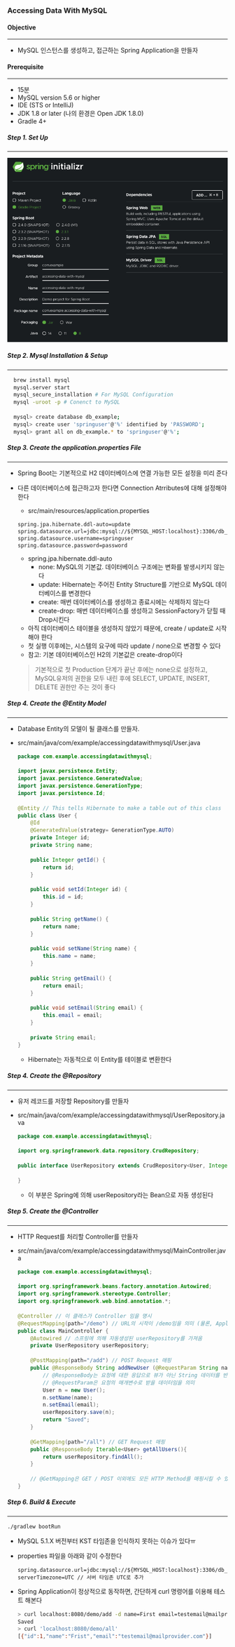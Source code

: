 ### Accessing Data With MySQL

#### Objective

---

- MySQL 인스턴스를 생성하고, 접근하는 Spring Application을 만들자

#### Prerequisite

---

- 15분
- MySQL version 5.6 or higher
- IDE (STS or IntelliJ)
- JDK 1.8 or later (나의 환경은 Open JDK 1.8.0)
- Gradle 4+

##### Step 1. Set Up

---

![Screenshot](./spring-mysql.png)

##### Step 2. Mysql Installation & Setup

---

```bash
  brew install mysql
  mysql.server start
  mysql_secure_installation # For MySQL Configuration
  mysql -uroot -p # Conenct to MySQL

  mysql> create database db_example;
  mysql> create user 'springuser'@'%' identified by 'PASSWORD';
  mysql> grant all on db_example.* to 'springuser'@'%';
```

##### Step 3. Create the application.properties File

---

- Spring Boot는 기본적으로 H2 데이터베이스에 연결 가능한 모든 설정을 미리 준다
- 다른 데이터베이스에 접근하고자 한다면 Connection Atrributes에 대해 설정해야 한다

  - src/main/resources/application.properties

  ```properties
  spring.jpa.hibernate.ddl-auto=update
  spring.datasource.url=jdbc:mysql://${MYSQL_HOST:localhost}:3306/db_example
  spring.datasource.username=springuser
  spring.datasource.password=password
  ```

  - spring.jpa.hibernate.ddl-auto
    - none: MySQL의 기본값. 데이터베이스 구조에는 변화를 발생시키지 않는다
    - update: Hibernate는 주어진 Entity Structure를 기반으로 MySQL 데이터베이스를 변경한다
    - create: 매번 데이터베이스를 생성하고 종료시에는 삭제하지 않는다
    - create-drop: 매번 데이터베이스를 생성하고 SessionFactory가 닫힐 때 Drop시킨다
  - 아직 데이터베이스 테이블을 생성하지 않았기 때문에, create / update로 시작해야 한다
  - 첫 실행 이후에는, 시스템의 요구에 따라 update / none으로 변경할 수 있다
  - 참고: 기본 데이터베이스인 H2의 기본값은 create-drop이다

  > 기본적으로 첫 Production 단계가 끝난 후에는 none으로 설정하고,
  > MySQL유저의 권한을 모두 내린 후에 SELECT, UPDATE, INSERT, DELETE 권한만 주는 것이 좋다

##### Step 4. Create the @Entity Model

---

- Database Entity의 모델이 될 클래스를 만들자.
- src/main/java/com/example/accessingdatawithmysql/User.java

  ```java
  package com.example.accessingdatawithmysql;

  import javax.persistence.Entity;
  import javax.persistence.GeneratedValue;
  import javax.persistence.GenerationType;
  import javax.persistence.Id;

  @Entity // This tells Hibernate to make a table out of this class
  public class User {
      @Id
      @GeneratedValue(strategy= GenerationType.AUTO)
      private Integer id;
      private String name;

      public Integer getId() {
          return id;
      }

      public void setId(Integer id) {
          this.id = id;
      }

      public String getName() {
          return name;
      }

      public void setName(String name) {
          this.name = name;
      }

      public String getEmail() {
          return email;
      }

      public void setEmail(String email) {
          this.email = email;
      }

      private String email;
  }
  ```

  - Hibernate는 자동적으로 이 Entity를 테이블로 변환한다

##### Step 4. Create the @Repository

---

- 유저 레코드를 저장할 Repository를 만들자
- src/main/java/com/example/accessingdatawithmysql/UserRepository.java

  ```java
  package com.example.accessingdatawithmysql;

  import org.springframework.data.repository.CrudRepository;

  public interface UserRepository extends CrudRepository<User, Integer> {

  }
  ```

  - 이 부분은 Spring에 의해 userRepository라는 Bean으로 자동 생성된다

##### Step 5. Create the @Controller

---

- HTTP Request를 처리할 Controller를 만들자
- src/main/java/com/example/accessingdatawithmysql/MainController.java

  ```java
  package com.example.accessingdatawithmysql;

  import org.springframework.beans.factory.annotation.Autowired;
  import org.springframework.stereotype.Controller;
  import org.springframework.web.bind.annotation.*;

  @Controller // 이 클래스가 Controller 임을 명시
  @RequestMapping(path="/demo") // URL의 시작이 /demo임을 의미 (물론, Application Path 이후에)
  public class MainController {
      @Autowired // 스프링에 의해 자동생성된 userRepository를 가져옴
      private UserRepository userRepository;

      @PostMapping(path="/add") // POST Request 매핑
      public @ResponseBody String addNewUser (@RequestParam String name, @RequestParam String email){
          // @ResponseBody는 요청에 대한 응답으로 뷰가 아닌 String 데이터를 반환함을 의미
          // @RequestParam은 요청의 매개변수로 받을 데이터임을 의미
          User n = new User();
          n.setName(name);
          n.setEmail(email);
          userRepository.save(n);
          return "Saved";
      }

      @GetMapping(path="/all") // GET Request 매핑
      public @ResponseBody Iterable<User> getAllUsers(){
          return userRepository.findAll();
      }

      // @GetMapping은 GET / POST 이외에도 모든 HTTP Method를 매핑시킬 수 있다
  }
  ```

##### Step 6. Build & Execute

---

```bash
./gradlew bootRun
```

- MySQL 5.1.X 버전부터 KST 타임존을 인식하지 못하는 이슈가 있다ㅠ
- properties 파일을 아래와 같이 수정한다

  ```
  spring.datasource.url=jdbc:mysql://${MYSQL_HOST:localhost}:3306/db_example?serverTimezone=UTC // 서버 타임존 UTC로 추가
  ```

- Spring Application이 정상적으로 동작하면, 간단하게 curl 명령어를 이용해 테스트 해본다
  ```bash
  > curl localhost:8080/demo/add -d name=First email=testemail@mailprovider.com
  Saved
  > curl 'localhost:8080/demo/all'
  [{"id":1,"name":"Frist","email":"testemail@mailprovider.com"}]
  ```
